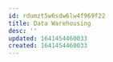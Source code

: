 ```yaml
---
id: rdumzt5w6sdw6lw4f969f22
title: Data Warehousing
desc: ''
updated: 1641454460033
created: 1641454460033
---
```



